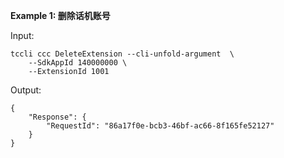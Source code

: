 **Example 1: 删除话机账号**



Input: 

```
tccli ccc DeleteExtension --cli-unfold-argument  \
    --SdkAppId 140000000 \
    --ExtensionId 1001
```

Output: 
```
{
    "Response": {
        "RequestId": "86a17f0e-bcb3-46bf-ac66-8f165fe52127"
    }
}
```

